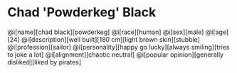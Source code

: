 # Chad 'Powderkeg' Black

@i[name][chad black][powderkeg]
@i[race][human]
@i[sex][male]
@i[age][24]
@i[description][well built][180 cm][light brown skin][stubble]
@i[profession][sailor]
@i[personality][happy go lucky][always smiling][tries to joke a lot]
@i[alignment][chaotic neutral]
@i[popular opinion][generally disliked][liked by pirates]
